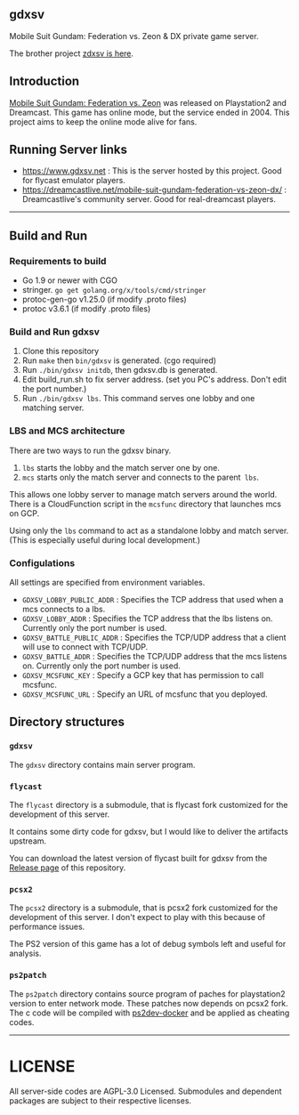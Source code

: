 gdxsv
---

Mobile Suit Gundam: Federation vs. Zeon & DX private game server.

The brother project [zdxsv is here](https://github.com/inada-s/zdxsv).

## Introduction
[Mobile Suit Gundam: Federation vs. Zeon](https://en.wikipedia.org/wiki/Mobile_Suit_Gundam:_Federation_vs._Zeon) was released on Playstation2 and Dreamcast.
This game has online mode, but the service ended in 2004. This project aims to keep the online mode alive for fans.


## Running Server links
- https://www.gdxsv.net : This is the server hosted by this project. Good for flycast emulator players.
- https://dreamcastlive.net/mobile-suit-gundam-federation-vs-zeon-dx/ : Dreamcastlive's community server. Good for real-dreamcast players.

---

## Build and Run


### Requirements to build
- Go 1.9 or newer with CGO
- stringer. `go get golang.org/x/tools/cmd/stringer`
-	protoc-gen-go v1.25.0 (if modify .proto files)
-	protoc v3.6.1 (if modify .proto files)


### Build and Run gdxsv
1. Clone this repository
1. Run `make` then `bin/gdxsv` is generated. (cgo required)
1. Run `./bin/gdxsv initdb`, then gdxsv.db is generated.
1. Edit build_run.sh to fix server address. (set you PC's address. Don't edit the port number.)
1. Run `./bin/gdxsv lbs`. This command serves one lobby and one matching server.


### LBS and MCS architecture
There are two ways to run the gdxsv binary.
1. `lbs` starts the lobby and the match server one by one.
2. `mcs` starts only the match server and connects to the parent` lbs`.

This allows one lobby server to manage match servers around the world.
There is a CloudFunction script in the `mcsfunc` directory that launches mcs on GCP.

Using only the `lbs` command to act as a standalone lobby and match server. (This is especially useful during local development.)


### Configulations
All settings are specified from environment variables.
- `GDXSV_LOBBY_PUBLIC_ADDR` : Specifies the TCP address that used when a mcs connects to a lbs.
- `GDXSV_LOBBY_ADDR` :  Specifies the TCP address that the lbs listens on. Currently only the port number is used.
- `GDXSV_BATTLE_PUBLIC_ADDR` : Specifies the TCP/UDP address that a client will use to connect with TCP/UDP.
- `GDXSV_BATTLE_ADDR` : Specifies the TCP/UDP address that the mcs listens on. Currently only the port number is used.
- `GDXSV_MCSFUNC_KEY` : Specify a GCP key that has permission to call mcsfunc.
- `GDXSV_MCSFUNC_URL` : Specify an URL of mcsfunc that you deployed.


## Directory structures

### `gdxsv`
The `gdxsv` directory contains main server program.

### `flycast`
The `flycast` directory is a submodule, that is flycast fork customized for the development of this server.

It contains some dirty code for gdxsv, but I would like to deliver the artifacts upstream.

You can download the latest version of flycast built for gdxsv from the [Release page](https://github.com/inada-s/flycast/release) of this repository.

### `pcsx2`
The `pcsx2` directory is a submodule, that is pcsx2 fork customized for the development of this server.
I don't expect to play with this because of performance issues.

The PS2 version of this game has a lot of debug symbols left and useful for analysis.

### `ps2patch`
The `ps2patch` directory contains source program of paches for playstation2 version to enter network mode.
These patches now depends on pcsx2 fork.
The c code will be compiled with [ps2dev-docker](https://github.com/ps2dev/ps2dev-docker) and be applied as cheating codes.

---

# LICENSE
All server-side codes are AGPL-3.0 Licensed.
Submodules and dependent packages are subject to their respective licenses.



